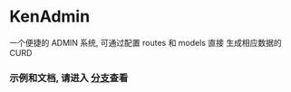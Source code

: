 # KenAdmin
一个便捷的 ADMIN 系统, 可通过配置 routes 和 models 直接 生成相应数据的 CURD


### 示例和文档, 请进入 [分支](https://github.com/nonenull/KenAdmin/tree/KenAdmin-example)查看